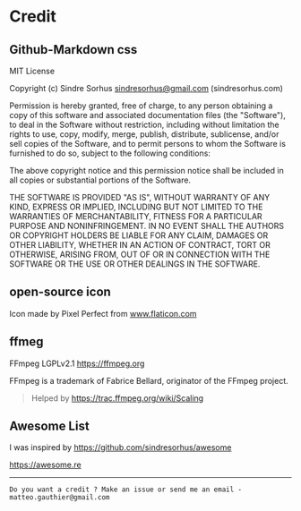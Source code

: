 # Credit

## Github-Markdown css

MIT License

Copyright (c) Sindre Sorhus <sindresorhus@gmail.com> (sindresorhus.com)

Permission is hereby granted, free of charge, to any person obtaining a copy of this software and associated documentation files (the "Software"), to deal in the Software without restriction, including without limitation the rights to use, copy, modify, merge, publish, distribute, sublicense, and/or sell copies of the Software, and to permit persons to whom the Software is furnished to do so, subject to the following conditions:

The above copyright notice and this permission notice shall be included in all copies or substantial portions of the Software.

THE SOFTWARE IS PROVIDED "AS IS", WITHOUT WARRANTY OF ANY KIND, EXPRESS OR IMPLIED, INCLUDING BUT NOT LIMITED TO THE WARRANTIES OF MERCHANTABILITY, FITNESS FOR A PARTICULAR PURPOSE AND NONINFRINGEMENT. IN NO EVENT SHALL THE AUTHORS OR COPYRIGHT HOLDERS BE LIABLE FOR ANY CLAIM, DAMAGES OR OTHER LIABILITY, WHETHER IN AN ACTION OF CONTRACT, TORT OR OTHERWISE, ARISING FROM, OUT OF OR IN CONNECTION WITH THE SOFTWARE OR THE USE OR OTHER DEALINGS IN THE SOFTWARE.

## open-source icon

Icon made by Pixel Perfect from www.flaticon.com 

## ffmeg

FFmpeg LGPLv2.1 https://ffmpeg.org

FFmpeg is a trademark of Fabrice Bellard, originator of the FFmpeg project.

> Helped by https://trac.ffmpeg.org/wiki/Scaling

## Awesome List

I was inspired by https://github.com/sindresorhus/awesome

https://awesome.re

***
`Do you want a credit ? Make an issue or send me an email - matteo.gauthier@gmail.com`